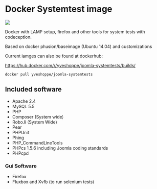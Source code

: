 # Docker Systemtest image
[![](https://badge.imagelayers.io/yveshoppe/joomla-systemtests:latest.svg)](https://imagelayers.io/?images=yveshoppe/joomla-systemtests:latest 'Get your own badge on imagelayers.io')

Docker with LAMP setup, firefox and other tools for system tests with codeception.

Based on docker phusion/baseimage (Ubuntu 14.04) and customizations

Current iamges can also be found at dockerhub:

https://hub.docker.com/r/yveshoppe/joomla-systemtests/builds/

``docker pull yveshoppe/joomla-systemtests``

## Included software

* Apache 2.4
* MySQL 5.5
* PHP
* Composer (System wide)
* Robo.li (System Wide)
* Pear
* PHPUnit
* Phing
* PHP_CommandLineTools
* PHPcs 1.5.6 including Joomla coding standards
* PHPcpd

### Gui Software

* Firefox
* Fluxbox and Xvfb (to run selenium tests)
